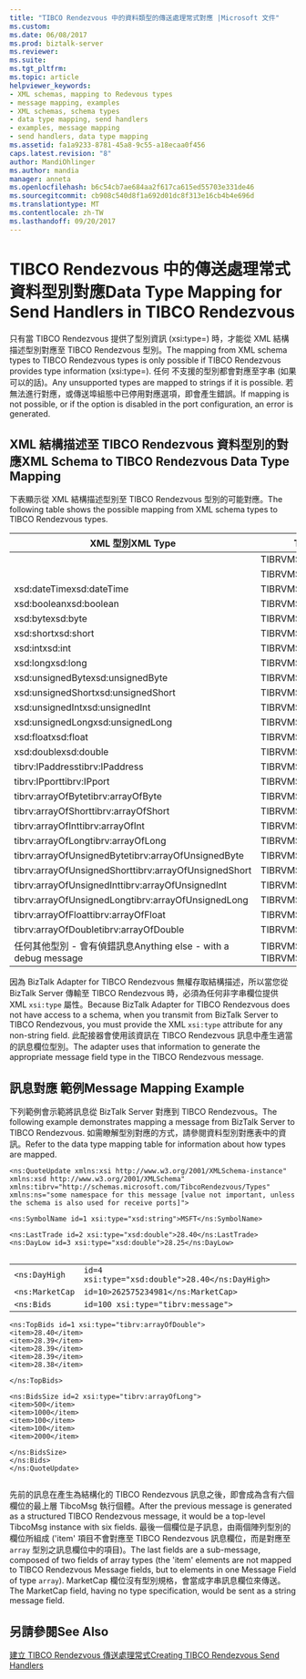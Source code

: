 ```yaml
---
title: "TIBCO Rendezvous 中的資料類型的傳送處理常式對應 |Microsoft 文件"
ms.custom: 
ms.date: 06/08/2017
ms.prod: biztalk-server
ms.reviewer: 
ms.suite: 
ms.tgt_pltfrm: 
ms.topic: article
helpviewer_keywords:
- XML schemas, mapping to Redevous types
- message mapping, examples
- XML schemas, schema types
- data type mapping, send handlers
- examples, message mapping
- send handlers, data type mapping
ms.assetid: fa1a9233-8781-45a8-9c55-a18ecaa0f456
caps.latest.revision: "8"
author: MandiOhlinger
ms.author: mandia
manager: anneta
ms.openlocfilehash: b6c54cb7ae684aa2f617ca615ed55703e331de46
ms.sourcegitcommit: cb908c540d8f1a692d01dc8f313e16cb4b4e696d
ms.translationtype: MT
ms.contentlocale: zh-TW
ms.lasthandoff: 09/20/2017
---
```

# <a name="data-type-mapping-for-send-handlers-in-tibco-rendezvous"></a><span data-ttu-id="f0734-102">TIBCO Rendezvous 中的傳送處理常式資料型別對應</span><span class="sxs-lookup"><span data-stu-id="f0734-102">Data Type Mapping for Send Handlers in TIBCO Rendezvous</span></span>
<span data-ttu-id="f0734-103">只有當 TIBCO Rendezvous 提供了型別資訊 (xsi:type=) 時，才能從 XML 結構描述型別對應至 TIBCO Rendezvous 型別。</span><span class="sxs-lookup"><span data-stu-id="f0734-103">The mapping from XML schema types to TIBCO Rendezvous types is only possible if TIBCO Rendezvous provides type information (xsi:type=).</span></span> <span data-ttu-id="f0734-104">任何 不支援的型別都會對應至字串 (如果可以的話)。</span><span class="sxs-lookup"><span data-stu-id="f0734-104">Any unsupported types are mapped to strings if it is possible.</span></span> <span data-ttu-id="f0734-105">若無法進行對應，或傳送埠組態中已停用對應選項，即會產生錯誤。</span><span class="sxs-lookup"><span data-stu-id="f0734-105">If mapping is not possible, or if the option is disabled in the port configuration, an error is generated.</span></span>  
  
## <a name="xml-schema-to-tibco-rendezvous-data-type-mapping"></a><span data-ttu-id="f0734-106">XML 結構描述至 TIBCO Rendezvous 資料型別的對應</span><span class="sxs-lookup"><span data-stu-id="f0734-106">XML Schema to TIBCO Rendezvous Data Type Mapping</span></span>  
 <span data-ttu-id="f0734-107">下表顯示從 XML 結構描述型別至 TIBCO Rendezvous 型別的可能對應。</span><span class="sxs-lookup"><span data-stu-id="f0734-107">The following table shows the possible mapping from XML schema types to TIBCO Rendezvous types.</span></span>  
  
|<span data-ttu-id="f0734-108">XML 型別</span><span class="sxs-lookup"><span data-stu-id="f0734-108">XML Type</span></span>|<span data-ttu-id="f0734-109">TIBCO RV 型別</span><span class="sxs-lookup"><span data-stu-id="f0734-109">TIBCO RV Type</span></span>|  
|--------------|-------------------|  
||<span data-ttu-id="f0734-110">TIBRVMSG_MSG</span><span class="sxs-lookup"><span data-stu-id="f0734-110">TIBRVMSG_MSG</span></span>|  
||<span data-ttu-id="f0734-111">TIBRVMSG_XML</span><span class="sxs-lookup"><span data-stu-id="f0734-111">TIBRVMSG_XML</span></span>|  
|<span data-ttu-id="f0734-112">xsd:dateTime</span><span class="sxs-lookup"><span data-stu-id="f0734-112">xsd:dateTime</span></span>|<span data-ttu-id="f0734-113">TIBRVMSG_DATETIME</span><span class="sxs-lookup"><span data-stu-id="f0734-113">TIBRVMSG_DATETIME</span></span>|  
|<span data-ttu-id="f0734-114">xsd:boolean</span><span class="sxs-lookup"><span data-stu-id="f0734-114">xsd:boolean</span></span>|<span data-ttu-id="f0734-115">TIBRVMSG_BOOL</span><span class="sxs-lookup"><span data-stu-id="f0734-115">TIBRVMSG_BOOL</span></span>|  
|<span data-ttu-id="f0734-116">xsd:byte</span><span class="sxs-lookup"><span data-stu-id="f0734-116">xsd:byte</span></span>|<span data-ttu-id="f0734-117">TIBRVMSG_I8</span><span class="sxs-lookup"><span data-stu-id="f0734-117">TIBRVMSG_I8</span></span>|  
|<span data-ttu-id="f0734-118">xsd:short</span><span class="sxs-lookup"><span data-stu-id="f0734-118">xsd:short</span></span>|<span data-ttu-id="f0734-119">TIBRVMSG_I16</span><span class="sxs-lookup"><span data-stu-id="f0734-119">TIBRVMSG_I16</span></span>|  
|<span data-ttu-id="f0734-120">xsd:int</span><span class="sxs-lookup"><span data-stu-id="f0734-120">xsd:int</span></span>|<span data-ttu-id="f0734-121">TIBRVMSG_I32</span><span class="sxs-lookup"><span data-stu-id="f0734-121">TIBRVMSG_I32</span></span>|  
|<span data-ttu-id="f0734-122">xsd:long</span><span class="sxs-lookup"><span data-stu-id="f0734-122">xsd:long</span></span>|<span data-ttu-id="f0734-123">TIBRVMSG_I64</span><span class="sxs-lookup"><span data-stu-id="f0734-123">TIBRVMSG_I64</span></span>|  
|<span data-ttu-id="f0734-124">xsd:unsignedByte</span><span class="sxs-lookup"><span data-stu-id="f0734-124">xsd:unsignedByte</span></span>|<span data-ttu-id="f0734-125">TIBRVMSG_U8</span><span class="sxs-lookup"><span data-stu-id="f0734-125">TIBRVMSG_U8</span></span>|  
|<span data-ttu-id="f0734-126">xsd:unsignedShort</span><span class="sxs-lookup"><span data-stu-id="f0734-126">xsd:unsignedShort</span></span>|<span data-ttu-id="f0734-127">TIBRVMSG_U16</span><span class="sxs-lookup"><span data-stu-id="f0734-127">TIBRVMSG_U16</span></span>|  
|<span data-ttu-id="f0734-128">xsd:unsignedInt</span><span class="sxs-lookup"><span data-stu-id="f0734-128">xsd:unsignedInt</span></span>|<span data-ttu-id="f0734-129">TIBRVMSG_U32</span><span class="sxs-lookup"><span data-stu-id="f0734-129">TIBRVMSG_U32</span></span>|  
|<span data-ttu-id="f0734-130">xsd:unsignedLong</span><span class="sxs-lookup"><span data-stu-id="f0734-130">xsd:unsignedLong</span></span>|<span data-ttu-id="f0734-131">TIBRVMSG_U64</span><span class="sxs-lookup"><span data-stu-id="f0734-131">TIBRVMSG_U64</span></span>|  
|<span data-ttu-id="f0734-132">xsd:float</span><span class="sxs-lookup"><span data-stu-id="f0734-132">xsd:float</span></span>|<span data-ttu-id="f0734-133">TIBRVMSG_F32</span><span class="sxs-lookup"><span data-stu-id="f0734-133">TIBRVMSG_F32</span></span>|  
|<span data-ttu-id="f0734-134">xsd:double</span><span class="sxs-lookup"><span data-stu-id="f0734-134">xsd:double</span></span>|<span data-ttu-id="f0734-135">TIBRVMSG_F64</span><span class="sxs-lookup"><span data-stu-id="f0734-135">TIBRVMSG_F64</span></span>|  
|<span data-ttu-id="f0734-136">tibrv:IPaddress</span><span class="sxs-lookup"><span data-stu-id="f0734-136">tibrv:IPaddress</span></span>|<span data-ttu-id="f0734-137">TIBRVMSG_IPADDR32</span><span class="sxs-lookup"><span data-stu-id="f0734-137">TIBRVMSG_IPADDR32</span></span>|  
|<span data-ttu-id="f0734-138">tibrv:IPport</span><span class="sxs-lookup"><span data-stu-id="f0734-138">tibrv:IPport</span></span>|<span data-ttu-id="f0734-139">TIBRVMSG_IPPORT16</span><span class="sxs-lookup"><span data-stu-id="f0734-139">TIBRVMSG_IPPORT16</span></span>|  
|<span data-ttu-id="f0734-140">tibrv:arrayOfByte</span><span class="sxs-lookup"><span data-stu-id="f0734-140">tibrv:arrayOfByte</span></span>|<span data-ttu-id="f0734-141">TIBRVMSG_I8ARRAY</span><span class="sxs-lookup"><span data-stu-id="f0734-141">TIBRVMSG_I8ARRAY</span></span>|  
|<span data-ttu-id="f0734-142">tibrv:arrayOfShort</span><span class="sxs-lookup"><span data-stu-id="f0734-142">tibrv:arrayOfShort</span></span>|<span data-ttu-id="f0734-143">TIBRVMSG_I16ARRAY</span><span class="sxs-lookup"><span data-stu-id="f0734-143">TIBRVMSG_I16ARRAY</span></span>|  
|<span data-ttu-id="f0734-144">tibrv:arrayOfInt</span><span class="sxs-lookup"><span data-stu-id="f0734-144">tibrv:arrayOfInt</span></span>|<span data-ttu-id="f0734-145">TIBRVMSG_I32ARRAY</span><span class="sxs-lookup"><span data-stu-id="f0734-145">TIBRVMSG_I32ARRAY</span></span>|  
|<span data-ttu-id="f0734-146">tibrv:arrayOfLong</span><span class="sxs-lookup"><span data-stu-id="f0734-146">tibrv:arrayOfLong</span></span>|<span data-ttu-id="f0734-147">TIBRVMSG_I64ARRAY</span><span class="sxs-lookup"><span data-stu-id="f0734-147">TIBRVMSG_I64ARRAY</span></span>|  
|<span data-ttu-id="f0734-148">tibrv:arrayOfUnsignedByte</span><span class="sxs-lookup"><span data-stu-id="f0734-148">tibrv:arrayOfUnsignedByte</span></span>|<span data-ttu-id="f0734-149">TIBRVMSG_U8ARRAY</span><span class="sxs-lookup"><span data-stu-id="f0734-149">TIBRVMSG_U8ARRAY</span></span>|  
|<span data-ttu-id="f0734-150">tibrv:arrayOfUnsignedShort</span><span class="sxs-lookup"><span data-stu-id="f0734-150">tibrv:arrayOfUnsignedShort</span></span>|<span data-ttu-id="f0734-151">TIBRVMSG_U16ARRAY</span><span class="sxs-lookup"><span data-stu-id="f0734-151">TIBRVMSG_U16ARRAY</span></span>|  
|<span data-ttu-id="f0734-152">tibrv:arrayOfUnsignedInt</span><span class="sxs-lookup"><span data-stu-id="f0734-152">tibrv:arrayOfUnsignedInt</span></span>|<span data-ttu-id="f0734-153">TIBRVMSG_U32ARRAY</span><span class="sxs-lookup"><span data-stu-id="f0734-153">TIBRVMSG_U32ARRAY</span></span>|  
|<span data-ttu-id="f0734-154">tibrv:arrayOfUnsignedLong</span><span class="sxs-lookup"><span data-stu-id="f0734-154">tibrv:arrayOfUnsignedLong</span></span>|<span data-ttu-id="f0734-155">TIBRVMSG_U64ARRAY</span><span class="sxs-lookup"><span data-stu-id="f0734-155">TIBRVMSG_U64ARRAY</span></span>|  
|<span data-ttu-id="f0734-156">tibrv:arrayOfFloat</span><span class="sxs-lookup"><span data-stu-id="f0734-156">tibrv:arrayOfFloat</span></span>|<span data-ttu-id="f0734-157">TIBRVMSG_F32ARRAY</span><span class="sxs-lookup"><span data-stu-id="f0734-157">TIBRVMSG_F32ARRAY</span></span>|  
|<span data-ttu-id="f0734-158">tibrv:arrayOfDouble</span><span class="sxs-lookup"><span data-stu-id="f0734-158">tibrv:arrayOfDouble</span></span>|<span data-ttu-id="f0734-159">TIBRVMSG_F64ARRAY</span><span class="sxs-lookup"><span data-stu-id="f0734-159">TIBRVMSG_F64ARRAY</span></span>|  
|<span data-ttu-id="f0734-160">任何其他型別 - 會有偵錯訊息</span><span class="sxs-lookup"><span data-stu-id="f0734-160">Anything else - with a debug message</span></span>|<span data-ttu-id="f0734-161">TIBRVMSG_STRING 記錄檔。</span><span class="sxs-lookup"><span data-stu-id="f0734-161">TIBRVMSG_STRING the log.</span></span>|  
  
 <span data-ttu-id="f0734-162">因為 BizTalk Adapter for TIBCO Rendezvous 無權存取結構描述，所以當您從 BizTalk Server 傳輸至 TIBCO Rendezvous 時，必須為任何非字串欄位提供 XML `xsi:type` 屬性。</span><span class="sxs-lookup"><span data-stu-id="f0734-162">Because BizTalk Adapter for TIBCO Rendezvous does not have access to a schema, when you transmit from BizTalk Server to TIBCO Rendezvous, you must provide the XML `xsi:type` attribute for any non-string field.</span></span> <span data-ttu-id="f0734-163">此配接器會使用該資訊在 TIBCO Rendezvous 訊息中產生適當的訊息欄位型別。</span><span class="sxs-lookup"><span data-stu-id="f0734-163">The adapter uses that information to generate the appropriate message field type in the TIBCO Rendezvous message.</span></span>  
  
## <a name="message-mapping-example"></a><span data-ttu-id="f0734-164">訊息對應 範例</span><span class="sxs-lookup"><span data-stu-id="f0734-164">Message Mapping Example</span></span>  
 <span data-ttu-id="f0734-165">下列範例會示範將訊息從 BizTalk Server 對應到 TIBCO Rendezvous。</span><span class="sxs-lookup"><span data-stu-id="f0734-165">The following example demonstrates mapping a message from BizTalk Server to TIBCO Rendezvous.</span></span> <span data-ttu-id="f0734-166">如需瞭解型別對應的方式，請參閱資料型別對應表中的資訊。</span><span class="sxs-lookup"><span data-stu-id="f0734-166">Refer to the data type mapping table for information about how types are mapped.</span></span>  
  
```  
<ns:QuoteUpdate xmlns:xsi http://www.w3.org/2001/XMLSchema-instance"  
xmlns:xsd http://www.w3.org/2001/XMLSchema"  
xmlns:tibrv="http://schemas.microsoft.com/TibcoRendezvous/Types"  
xmlns:ns="some namespace for this message [value not important, unless the schema is also used for receive ports]">  
  
<ns:SymbolName id=1 xsi:type="xsd:string">MSFT</ns:SymbolName>  
  
<ns:LastTrade id=2 xsi:type="xsd:double">28.40</ns:LastTrade>   
<ns:DayLow id=3 xsi:type="xsd:double">28.25</ns:DayLow>  
  
```  
  
|||  
|-|-|  
|`<ns:DayHigh`|`id=4 xsi:type="xsd:double">28.40</ns:DayHigh>`|  
|`<ns:MarketCap`|`id=10>262575234981</ns:MarketCap>`|  
|`<ns:Bids`|`id=100 xsi:type="tibrv:message">`|  
  
```  
<ns:TopBids id=1 xsi:type="tibrv:arrayOfDouble">  
<item>28.40</item>  
<item>28.39</item>  
<item>28.39</item>  
<item>28.39</item>  
<item>28.38</item>  
  
</ns:TopBids>  
  
<ns:BidsSize id=2 xsi:type="tibrv:arrayOfLong">  
<item>500</item>  
<item>1000</item>  
<item>100</item>  
<item>100</item>  
<item>2000</item>  
  
</ns:BidsSize>  
</ns:Bids>  
</ns:QuoteUpdate>  
  
```  
  
 <span data-ttu-id="f0734-167">先前的訊息在產生為結構化的 TIBCO Rendezvous 訊息之後，即會成為含有六個欄位的最上層 TibcoMsg 執行個體。</span><span class="sxs-lookup"><span data-stu-id="f0734-167">After the previous message is generated as a structured TIBCO Rendezvous message, it would be a top-level TibcoMsg instance with six fields.</span></span> <span data-ttu-id="f0734-168">最後一個欄位是子訊息，由兩個陣列型別的欄位所組成 ('item' 項目不會對應至 TIBCO Rendezvous 訊息欄位，而是對應至 `array` 型別之訊息欄位中的項目)。</span><span class="sxs-lookup"><span data-stu-id="f0734-168">The last fields are a sub-message, composed of two fields of array types (the 'item' elements are not mapped to TIBCO Rendezvous Message fields, but to elements in one Message Field of type `array`).</span></span> <span data-ttu-id="f0734-169">MarketCap 欄位沒有型別規格，會當成字串訊息欄位來傳送。</span><span class="sxs-lookup"><span data-stu-id="f0734-169">The MarketCap field, having no type specification, would be sent as a string message field.</span></span>  
  
## <a name="see-also"></a><span data-ttu-id="f0734-170">另請參閱</span><span class="sxs-lookup"><span data-stu-id="f0734-170">See Also</span></span>  
 [<span data-ttu-id="f0734-171">建立 TIBCO Rendezvous 傳送處理常式</span><span class="sxs-lookup"><span data-stu-id="f0734-171">Creating TIBCO Rendezvous Send Handlers</span></span>](../core/creating-tibco-rendezvous-send-handlers.md)